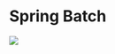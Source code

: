 # Spring Batch

<img src="https://github.com/dhcho/document/blob/main/images/springbatch%231.png"/>
